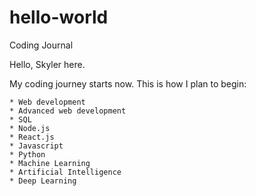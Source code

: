 # hello-world
Coding Journal



Hello, Skyler here. 

My coding journey starts now. This is how I plan to begin: 

    * Web development
    * Advanced web development
    * SQL
    * Node.js
    * React.js
    * Javascript
    * Python
    * Machine Learning
    * Artificial Intelligence
    * Deep Learning


